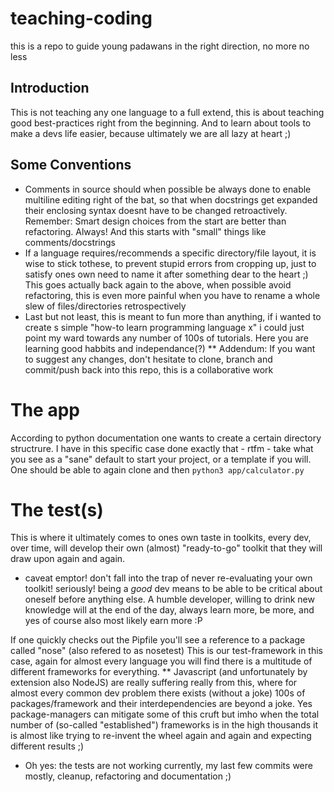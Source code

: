 # teaching-coding
this is a repo to guide young padawans in the right direction, no more no less

## Introduction
This is not teaching any one language to a full extend, this is about teaching good best-practices right from the beginning. And to learn about tools to make a devs life easier, because ultimately we are all lazy at heart ;)

## Some Conventions
* Comments in source should when possible be always done to enable multiline editing right of the bat, so that when docstrings get expanded their enclosing syntax doesnt have to be changed retroactively. Remember: Smart design choices from the start are better than refactoring. Always! And this starts with "small" things like comments/docstrings
* If a language requires/recommends a specific directory/file layout, it is wise to stick tothese, to prevent stupid errors from cropping up, just to satisfy ones own need to name it after something dear to the heart ;) This goes actually back again to the above, when possible avoid refactoring, this is even more painful when you have to rename a whole slew of files/directories retrospectively
* Last but not least, this is meant to fun more than anything, if i wanted to create s simple "how-to learn programming language x" i could just point my ward towards any number of 100s of tutorials. Here you are learning good habbits and independance(?)
** Addendum: If you want to suggest any changes, don't hesitate to clone, branch and commit/push back into this repo, this is a collaborative work

# The app
According to python documentation one wants to create a certain directory structrure.
I have in this specific case done exactly that - rtfm - take what you see as a "sane" default to start your project, or a template if you will.
One should be able to again clone and then ```python3 app/calculator.py```

# The test(s)
This is where it ultimately comes to ones own taste in toolkits, every dev, over time, will develop their own (almost) "ready-to-go" toolkit that they will draw upon again and again.
* caveat emptor! don't fall into the trap of never re-evaluating your own toolkit! seriously! being a _good_ dev means to be able to be critical about oneself before anything else. A humble developer, willing to drink new knowledge will at the end of the day, always learn more, be more, and yes of course also most likely earn more :P

If one quickly checks out the Pipfile you'll see a reference to a package called "nose" (also refered to as nosetest)
This is our test-framework in this case, again for almost every language you will find there is a multitude of different frameworks for everything.
** Javascript (and unfortunately by extension also NodeJS) are really suffering really from this, where for almost every common dev problem there exists (without a joke) 100s of packages/framework and their interdependencies are beyond a joke. Yes package-managers can mitigate some of this cruft but imho when the total number of (so-called "established") frameworks is in the high thousands it is almost like trying to re-invent the wheel again and again and expecting different results ;)

* Oh yes: the tests are not working currently, my last few commits were mostly, cleanup, refactoring and documentation ;)